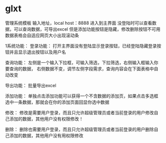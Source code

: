 # glxt
管理系统模板
输入地址，local host：8888 进入到主界面
没登陆时可以查看数据，可以查询数据，可导出excel
但是添加功能按钮是隐藏，修改删除按钮不可用
数据表格会自适应网页大小出现滚动条

1系统功能：
登录功能：
打开主界面没有登陆显示登录按钮，已经登陆隐藏登录按钮并且显示退出按钮以及用户名

查询功能：
左侧是一个输入下拉框，可输入筛选，下拉筛选，右侧输入框输入你要查询的数据，
右侧数据不变，调节左侧字段需求，查询内容会在下面表格中自动改变

导出功能：
批量导出excel

添加功能：
单独点击添加功能可以获得一个不含数据的添加页，如果点击多选框选中一条数据，那就会在你的添加页面回显你选中数据

修改：
修改是需要用户登录，而且只允许超级管理员或者当前登录的用户修改自己添加的数据，其他用户没有权限修改！

删除：
删除也需要用户登录，而且只允许超级管理员或者当前登录的用户删除自己添加的数据，其他用户没有用权限修改

